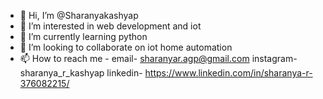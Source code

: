 - 👋 Hi, I’m @Sharanyakashyap
- 👀 I’m interested in web development and iot
- 🌱 I’m currently learning python 
- 💞️ I’m looking to collaborate on iot home automation
- 📫 How to reach me - 
          email- sharanyar.agp@gmail.com
          instagram- sharanya_r_kashyap
          linkedin- https://www.linkedin.com/in/sharanya-r-376082215/
<!---
Sharanyakashyap/Sharanyakashyap is a ✨ special ✨ repository because its `README.md` (this file) appears on your GitHub profile.
You can click the Preview link to take a look at your changes.
--->
 
